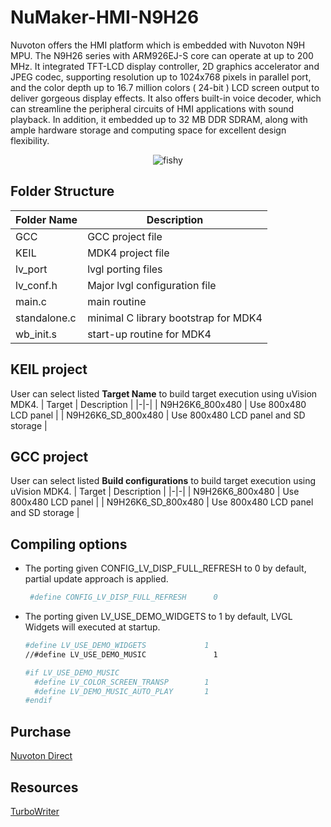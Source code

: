 # **NuMaker-HMI-N9H26**

Nuvoton offers the HMI platform which is embedded with Nuvoton N9H MPU. The N9H26 series with ARM926EJ-S core can operate at up to 200 MHz. It integrated TFT-LCD display controller, 2D graphics accelerator and JPEG codec, supporting resolution up to 1024x768 pixels in parallel port, and the color depth up to 16.7 million colors ( 24-bit ) LCD screen output to deliver gorgeous display effects. It also offers built-in voice decoder, which can streamline the peripheral circuits of HMI applications with sound playback. In addition, it embedded up to 32 MB DDR SDRAM, along with ample hardware storage and computing space for excellent design flexibility.

<p align="center">
<img src="https://www.nuvoton.com/export/sites/nuvoton/images/IoT-Solution/NuDesign_TFT_LCD4.3F.png_555322878.png" alt="fishy" class="bg-primary">
</p>

## Folder Structure

| Folder Name | Description |
|-|-|
| GCC | GCC project file |
| KEIL | MDK4 project file |
| lv_port | lvgl porting files |
| lv_conf.h | Major lvgl configuration file |
| main.c | main routine |
| standalone.c | minimal C library bootstrap for MDK4 |
| wb_init.s | start-up routine for MDK4 |

## **KEIL project**

User can select listed **Target Name** to build target execution using uVision MDK4.
| Target | Description |
|-|-|
| N9H26K6_800x480 | Use 800x480 LCD panel |
| N9H26K6_SD_800x480 | Use 800x480 LCD panel and SD storage |

## **GCC project**

User can select listed **Build configurations** to build target execution using uVision MDK4.
| Target | Description |
|-|-|
| N9H26K6_800x480 | Use 800x480 LCD panel |
| N9H26K6_SD_800x480 | Use 800x480 LCD panel and SD storage |

## Compiling options

- The porting given CONFIG_LV_DISP_FULL_REFRESH to 0 by default, partial update approach is applied.

  ```bash
   #define CONFIG_LV_DISP_FULL_REFRESH      0
  ```

- The porting given LV_USE_DEMO_WIDGETS to 1 by default, LVGL Widgets will executed at startup.

  ```bash
  #define LV_USE_DEMO_WIDGETS             1
  //#define LV_USE_DEMO_MUSIC               1

  #if LV_USE_DEMO_MUSIC
    #define LV_COLOR_SCREEN_TRANSP        1
    #define LV_DEMO_MUSIC_AUTO_PLAY       1
  #endif
  ```

## **Purchase**

[Nuvoton Direct](https://direct.nuvoton.com/en/numaker-hmi-n9h26)

## **Resources**

[TurboWriter](../../bsp/n9h26/Tools/PC_Tools)
